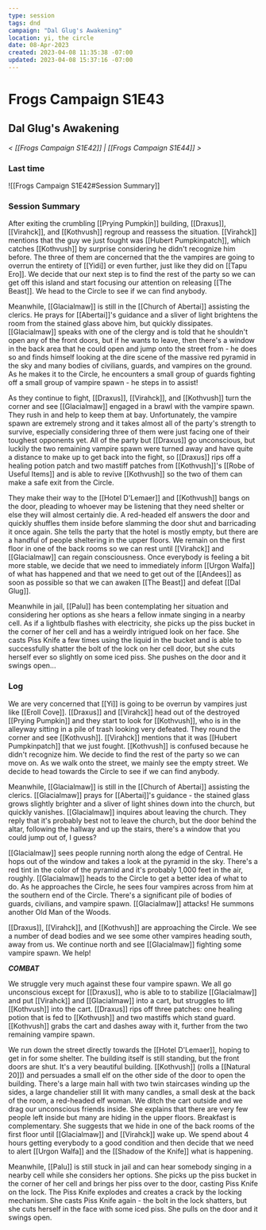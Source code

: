 ```yaml
---
type: session
tags: dnd
campaign: "Dal Glug's Awakening"
location: yi, the circle
date: 08-Apr-2023
created: 2023-04-08 11:35:38 -07:00
updated: 2023-04-08 15:37:16 -07:00
---
```

# Frogs Campaign S1E43
## **Dal Glug's Awakening**
*< [[Frogs Campaign S1E42]] | [[Frogs Campaign S1E44]] >*

### Last time
![[Frogs Campaign S1E42#Session Summary]]

### Session Summary
After exiting the crumbling [[Prying Pumpkin]] building, [[Draxus]], [[Virahck]], and [[Kothvush]] regroup and reassess the situation. [[Virahck]] mentions that the guy we just fought was [[Hubert Pumpkinpatch]], which catches [[Kothvush]] by surprise considering he didn't recognize him before. The three of them are concerned that the the vampires are going to overrun the entirety of [[Yidi]] or even further, just like they did on [[Tapu Ero]]. We decide that our next step is to find the rest of the party so we can get off this island and start focusing our attention on releasing [[The Beast]]. We head to the Circle to see if we can find anybody.

Meanwhile, [[Glacialmaw]] is still in the [[Church of Abertai]] assisting the clerics. He prays for [[Abertai]]'s guidance and a sliver of light brightens the room from the stained glass above him, but quickly dissipates. [[Glacialmaw]] speaks with one of the clergy and is told that he shouldn't open any of the front doors, but if he wants to leave, then there's a window in the back area that he could open and jump onto the street from - he does so and finds himself looking at the dire scene of the massive red pyramid in the sky and many bodies of civilians, guards, and vampires on the ground. As he makes it to the Circle, he encounters a small group of guards fighting off a small group of vampire spawn - he steps in to assist!

As they continue to fight, [[Draxus]], [[Virahck]], and [[Kothvush]] turn the corner and see [[Glacialmaw]] engaged in a brawl with the vampire spawn. They rush in and help to keep them at bay. Unfortunately, the vampire spawn are extremely strong and it takes almost all of the party's strength to survive, especially considering three of them were just facing one of their toughest opponents yet. All of the party but [[Draxus]] go unconscious, but luckily the two remaining vampire spawn were turned away and have quite a distance to make up to get back into the fight, so [[Draxus]] rips off a healing potion patch and two mastiff patches from [[Kothvush]]'s [[Robe of Useful Items]] and is able to revive [[Kothvush]] so the two of them can make a safe exit from the Circle.

They make their way to the [[Hotel D'Lemaer]] and [[Kothvush]] bangs on the door, pleading to whoever may be listening that they need shelter or else they will almost certainly die. A red-headed elf answers the door and quickly shuffles them inside before slamming the door shut and barricading it once again. She tells the party that the hotel is mostly empty, but there are a handful of people sheltering in the upper floors. We remain on the first floor in one of the back rooms so we can rest until [[Virahck]] and [[Glacialmaw]] can regain consciousness. Once everybody is feeling a bit more stable, we decide that we need to immediately inform [[Urgon Walfa]] of what has happened and that we need to get out of the [[Andees]] as soon as possible so that we can awaken [[The Beast]] and defeat [[Dal Glug]].

Meanwhile in jail, [[Palu]] has been contemplating her situation and considering her options as she hears a fellow inmate singing in a nearby cell. As if a lightbulb flashes with electricity, she picks up the piss bucket in the corner of her cell and has a weirdly intrigued look on her face. She casts Piss Knife a few times using the liquid in the bucket and is able to successfully shatter the bolt of the lock on her cell door, but she cuts herself ever so slightly on some iced piss. She pushes on the door and it swings open...

### Log
We are very concerned that [[Yi]] is going to be overrun by vampires just like [[Eroll Cove]]. [[Draxus]] and [[Virahck]] head out of the destroyed [[Prying Pumpkin]] and they start to look for [[Kothvush]], who is in the alleyway sitting in a pile of trash looking very defeated. They round the corner and see [[Kothvush]]. [[Virahck]] mentions that it was [[Hubert Pumpkinpatch]] that we just fought. [[Kothvush]] is confused because he didn't recognize him. We decide to find the rest of the party so we can move on. As we walk onto the street, we mainly see the empty street. We decide to head towards the Circle to see if we can find anybody.

Meanwhile, [[Glacialmaw]] is still in the [[Church of Abertai]] assisting the clerics. [[Glacialmaw]] prays for [[Abertai]]'s guidance - the stained glass grows slightly brighter and a sliver of light shines down into the church, but quickly vanishes. [[Glacialmaw]] inquires about leaving the church. They reply that it's probably best not to leave the church, but the door behind the altar, following the hallway and up the stairs, there's a window that you could jump out of, I guess?

[[Glacialmaw]] sees people running north along the edge of Central. He hops out of the window and takes a look at the pyramid in the sky. There's a red tint in the color of the pyramid and it's probably 1,000 feet in the air, roughly. [[Glacialmaw]] heads to the Circle to get a better idea of what to do. As he approaches the Circle, he sees four vampires across from him at the southern end of the Circle. There's a significant pile of bodies of guards, civilians, and vampire spawn. [[Glacialmaw]] attacks! He summons another Old Man of the Woods.

[[Draxus]], [[Virahck]], and [[Kothvush]] are approaching the Circle. We see a number of dead bodies and we see some other vampires heading south, away from us. We continue north and see [[Glacialmaw]] fighting some vampire spawn. We help!

***COMBAT***

We struggle very much against these four vampire spawn. We all go unconscious except for [[Draxus]], who is able to to stabilize [[Glacialmaw]] and put [[Virahck]] and [[Glacialmaw]] into a cart, but struggles to lift [[Kothvush]] into the cart. [[Draxus]] rips off three patches: one healing potion that is fed to [[Kothvush]] and two mastiffs which stand guard. [[Kothvush]] grabs the cart and dashes away with it, further from the two remaining vampire spawn.

We run down the street directly towards the [[Hotel D'Lemaer]], hoping to get in for some shelter. The building itself is still standing, but the front doors are shut. It's a very beautiful building. [[Kothvush]] (rolls a [[Natural 20]]) and persuades a small elf on the other side of the door to open the building. There's a large main hall with two twin staircases winding up the sides, a large chandelier still lit with many candles, a small desk at the back of the room, a red-headed elf woman. We ditch the cart outside and we drag our unconscious friends inside. She explains that there are very few people left inside but many are hiding in the upper floors. Breakfast is complementary. She suggests that we hide in one of the back rooms of the first floor until [[Glacialmaw]] and [[Virahck]] wake up. We spend about 4 hours getting everybody to a good condition and then decide that we need to alert [[Urgon Walfa]] and the [[Shadow of the Knife]] what is happening.

Meanwhile, [[Palu]] is still stuck in jail and can hear somebody singing in a nearby cell while she considers her options. She picks up the piss bucket in the corner of her cell and brings her piss over to the door, casting Piss Knife on the lock. The Piss Knife explodes and creates a crack by the locking mechanism. She casts Piss Knife again - the bolt in the lock shatters, but she cuts herself in the face with some iced piss. She pulls on the door and it swings open.